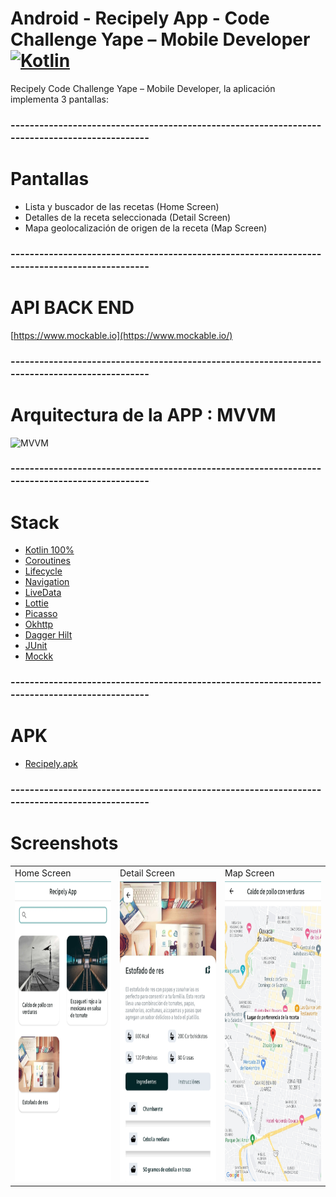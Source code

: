 # Android - Recipely App - Code Challenge Yape – Mobile Developer  [![Kotlin](https://img.shields.io/badge/kotlin-1.7.0-blue.svg)](http://kotlinlang.org)
Recipely Code Challenge Yape – Mobile Developer, la aplicación implementa 3 pantallas:

### ----------------------------------------------------------------------------------------------
# Pantallas
- Lista y buscador de las recetas (Home Screen)
- Detalles de la receta seleccionada (Detail Screen)
- Mapa geolocalización de origen de la receta (Map Screen)

### ----------------------------------------------------------------------------------------------
# API BACK END
[https://www.mockable.io](https://www.mockable.io/)

### ----------------------------------------------------------------------------------------------

# Arquitectura de la APP : MVVM
![MVVM](https://cursokotlin.com/wp-content/uploads/2021/04/Esquema-MVVM.png)

### ----------------------------------------------------------------------------------------------
# Stack
- [Kotlin 100%](https://kotlinlang.org/)
- [Coroutines](https://developer.android.com/kotlin/coroutines?hl=es-419)
- [Lifecycle](https://developer.android.com/topic/libraries/architecture/livedata?hl=es-419)
- [Navigation](https://developer.android.com/guide/navigation/navigation-getting-started?hl=es-419)
- [LiveData](https://developer.android.com/topic/libraries/architecture/livedata?hl=es-419)
- [Lottie](https://airbnb.io/lottie/#/android)
- [Picasso](https://square.github.io/picasso/)
- [Okhttp](https://square.github.io/okhttp/)
- [Dagger Hilt](https://developer.android.com/training/dependency-injection/hilt-android?hl=es-419)
- [JUnit](https://developer.android.com/training/testing/junit-runner?hl=es-419)
- [Mockk](https://mockk.io/)

### ----------------------------------------------------------------------------------------------
# APK
- [Recipely.apk](/apk/recipely.apk)

### ----------------------------------------------------------------------------------------------
# Screenshots

<table>
  <tr>
    <td>Home Screen</td>
     <td>Detail Screen</td>
     <td>Map Screen</td>
  </tr>
  <tr>
    <td><img src="/screenshots/home.jpg" width=270 height=480></td>
    <td><img src="/screenshots/details.jpg" width=270 height=480></td>
    <td><img src="/screenshots/map.jpg" width=270 height=480></td>
  </tr>
 </table>